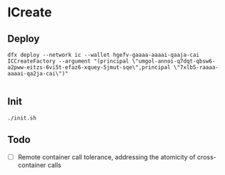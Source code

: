 # ICreate

## Deploy
```
dfx deploy --network ic --wallet hgefv-gaaaa-aaaai-qaaja-cai  ICCreateFactory --argument "(principal \"umgol-annoi-q7dqt-qbsw6-a2pww-eitzs-6vi5t-efaz6-xquey-5jmut-sqe\",principal \"7xlb5-raaaa-aaaai-qa2ja-cai\")"


```

## Init
```
./init.sh
```

## Todo
- [ ] Remote container call tolerance, addressing the atomicity of cross-container calls